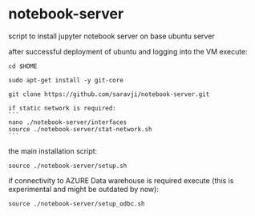 # notebook-server
script to install jupyter notebook server on base ubuntu server

after successful deployment of ubuntu and logging into the VM execute:
```
cd $HOME

sudo apt-get install -y git-core

git clone https://github.com/saravji/notebook-server.git
```
    if static network is required:
    ```
    nano ./notebook-server/interfaces
    source ./notebook-server/stat-network.sh
    ```
the main installation script:
```
source ./notebook-server/setup.sh
```
if connectivity to AZURE Data warehouse is required execute (this is experimental and might be outdated by now):
```
source ./notebook-server/setup_odbc.sh
```

